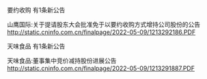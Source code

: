 要约收购 有1条新公告 

山鹰国际:关于提请股东大会批准免于以要约收购方式增持公司股份的公告 http://static.cninfo.com.cn/finalpage/2022-05-09/1213292186.PDF 

天味食品 有1条新公告 

天味食品:董事集中竞价减持股份进展公告 http://static.cninfo.com.cn/finalpage/2022-05-09/1213291887.PDF 

